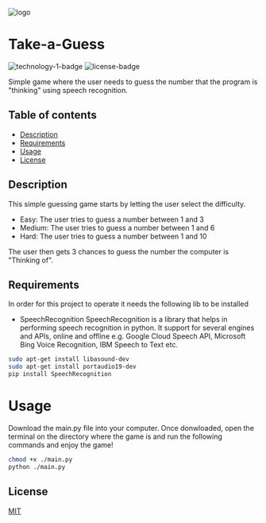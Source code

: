 
![logo]("./assets/logo-1.jpg")

# Take-a-Guess
![technology-1-badge][technology-1-image] ![license-badge][license-image]

Simple game where the user needs to guess the number that the program is "thinking" using speech recognition.

## Table of contents
+ [Description](#Description)
+ [Requirements](#Requirements)
+ [Usage](#Usage)
+ [License](#License)

## Description

This simple guessing game starts by letting the user select the difficulty.

+ Easy: The user tries to guess a number between 1 and 3
+ Medium: The user tries to guess a number between 1 and 6
+ Hard: The user tries to guess a number between 1 and 10

The user then gets 3 chances to guess the number the computer is "Thinking of".

## Requirements
In order for this project to operate it needs the following lib to be installed

+ SpeechRecognition
SpeechRecognition is a library that helps in performing speech  recognition in python. It support for several engines and APIs, online and offline e.g. Google Cloud Speech API, Microsoft Bing Voice Recognition, IBM Speech to Text etc.

```bash
sudo apt-get install libasound-dev
sudo apt-get install portaudio19-dev
pip install SpeechRecognition
```

# Usage

Download the main.py file into your computer.
Once donwloaded, open the terminal on the directory where the game is and run the following commands and enjoy the game!

```bash
chmod +x ./main.py
python ./main.py
```

## License
[MIT](https://choosealicense.com/licenses/mit/)

[technology-1-image]: https://images1-focus-opensocial.googleusercontent.com/gadgets/proxy?container=focus&url=https://img.shields.io/badge/Python-v3.6-blue
[license-image]: https://images1-focus-opensocial.googleusercontent.com/gadgets/proxy?container=focus&url=https://img.shields.io/badge/License-MIT-blue